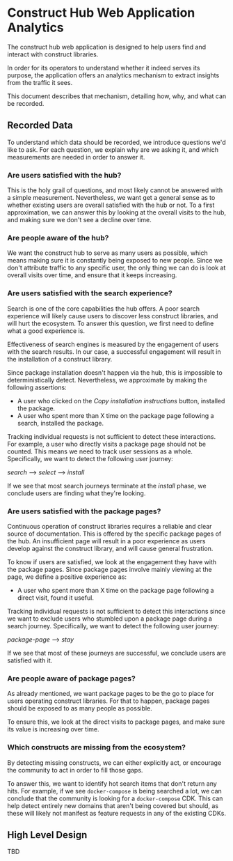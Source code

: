 # Construct Hub Web Application Analytics

The construct hub web application is designed to help users find and interact with construct libraries.

In order for its operators to understand whether it indeed serves its purpose, the application offers an analytics
mechanism to extract insights from the traffic it sees.

This document describes that mechanism, detailing how, why, and what can be recorded.

## Recorded Data

To understand which data should be recorded, we introduce questions we'd like to ask.
For each question, we explain why are we asking it, and which measurements are needed in order to answer it.

### Are users satisfied with the hub?

This is the holy grail of questions, and most likely cannot be answered with a simple measurement. Nevertheless, we want get a
general sense as to whether existing users are overall satisfied with the hub or not. To a first approximation, we can answer this by
looking at the overall visits to the hub, and making sure we don't see a decline over time.

### Are people aware of the hub?

We want the construct hub to serve as many users as possible, which means making sure it is constantly being exposed to new people.
Since we don't attribute traffic to any specific user, the only thing we can do is look at overall visits over time, and ensure that
it keeps increasing.

### Are users satisfied with the search experience?

Search is one of the core capabilities the hub offers. A poor search experience will likely cause users to discover less construct libraries,
and will hurt the ecosystem. To answer this question, we first need to define what a good experience is.

Effectiveness of search engines is measured by the engagement of users with the search results.
In our case, a successful engagement will result in the installation of a construct library.

Since package installation doesn't happen via the hub, this is impossible to deterministically detect.
Nevertheless, we approximate by making the following assertions:

- A user who clicked on the *Copy installation instructions* button, installed the package.
- A user who spent more than X time on the package page following a search, installed the package.

Tracking individual requests is not sufficient to detect these interactions. For example, a user who directly visits a package page should not be counted.
This means we need to track user sessions as a whole. Specifically, we want to detect the following user journey:

*search* --> *select* --> *install*

If we see that most search journeys terminate at the *install* phase, we conclude users are finding what they're looking.

### Are users satisfied with the package pages?

Continuous operation of construct libraries requires a reliable and clear source of documentation. This is offered by the specific package pages of the hub.
An insufficient page will result in a poor experience as users develop against the construct library, and will cause general frustration.

To know if users are satisfied, we look at the engagement they have with the package pages.
Since package pages involve mainly viewing at the page, we define a positive experience as:

- A user who spent more than X time on the package page following a direct visit, found it useful.

Tracking individual requests is not sufficient to detect this interactions since we want to exclude users who stumbled upon a package page
during a search journey. Specifically, we want to detect the following user journey:

*package-page* --> *stay*

If we see that most of these journeys are successful, we conclude users are satisfied with it.

### Are people aware of package pages?

As already mentioned, we want package pages to be the go to place for users operating construct libraries.
For that to happen, package pages should be exposed to as many people as possible.

To ensure this, we look at the direct visits to package pages, and make sure its value is increasing over time.

### Which constructs are missing from the ecosystem?

By detecting missing constructs, we can either explicitly act, or encourage the community to act in order to fill those gaps.

To answer this, we want to identify hot search items that don't return any hits. For example, if we see `docker-compose` is being searched a lot,
we can conclude that the community is looking for a `docker-compose` CDK. This can help detect entirely new domains that aren't being covered but should,
as these will likely not manifest as feature requests in any of the existing CDKs.

## High Level Design

TBD